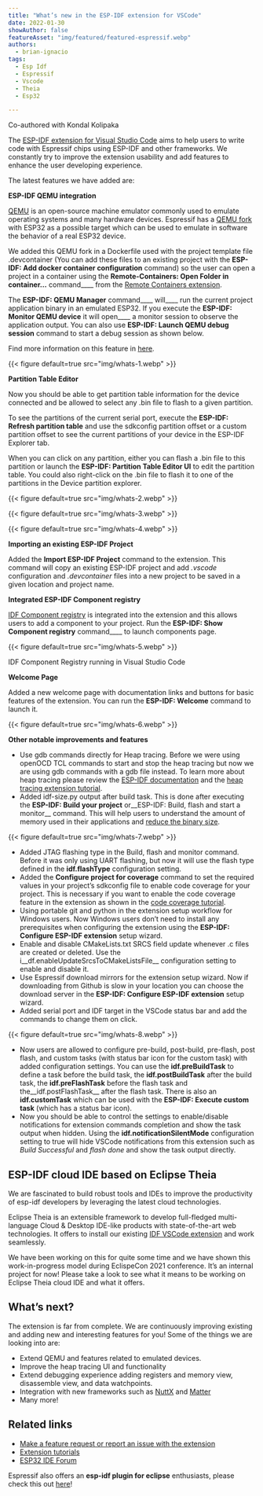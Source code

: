 ```yaml
---
title: "What’s new in the ESP-IDF extension for VSCode"
date: 2022-01-30
showAuthor: false
featureAsset: "img/featured/featured-espressif.webp"
authors:
  - brian-ignacio
tags:
  - Esp Idf
  - Espressif
  - Vscode
  - Theia
  - Esp32

---
```

Co-authored with Kondal Kolipaka

The [ESP-IDF extension for Visual Studio Code](https://marketplace.visualstudio.com/items?itemName=espressif.esp-idf-extension) aims to help users to write code with Espressif chips using ESP-IDF and other frameworks. We constantly try to improve the extension usability and add features to enhance the user developing experience.

The latest features we have added are:

__ESP-IDF QEMU integration__

[QEMU](https://www.qemu.org/) is an open-source machine emulator commonly used to emulate operating systems and many hardware devices. Espressif has a [QEMU fork](https://github.com/espressif/qemu) with ESP32 as a possible target which can be used to emulate in software the behavior of a real ESP32 device.

We added this QEMU fork in a Dockerfile used with the project template file .devcontainer (You can add these files to an existing project with the __ESP-IDF: Add docker container configuration__ command) so the user can open a project in a container using the __Remote-Containers: Open Folder in container…__ command____ from the [Remote Containers extension](https://marketplace.visualstudio.com/items?itemName=ms-vscode-remote.remote-containers).

The __ESP-IDF: QEMU Manager__ command____ will____ run the current project application binary in an emulated ESP32. If you execute the __ESP-IDF: Monitor QEMU device__ it will open____ a monitor session to observe the application output. You can also use __ESP-IDF: Launch QEMU debug session__  command to start a debug session as shown below.

Find more information on this feature in [here](https://docs.espressif.com/projects/vscode-esp-idf-extension/en/latest/additionalfeatures/qemu.html).

{{< figure
    default=true
    src="img/whats-1.webp"
    >}}

__Partition Table Editor__

Now you should be able to get partition table information for the device connected and be allowed to select any .bin file to flash to a given partition.

To see the partitions of the current serial port, execute the __ESP-IDF: Refresh partition table__  and use the sdkconfig partition offset or a custom partition offset to see the current partitions of your device in the ESP-IDF Explorer tab.

When you can click on any partition, either you can flash a .bin file to this partition or launch the __ESP-IDF: Partition Table Editor UI__ to edit the partition table. You could also right-click on the .bin file to flash it to one of the partitions in the Device partition explorer.

{{< figure
    default=true
    src="img/whats-2.webp"
    >}}

{{< figure
    default=true
    src="img/whats-3.webp"
    >}}

{{< figure
    default=true
    src="img/whats-4.webp"
    >}}

__Importing an existing ESP-IDF Project__

Added the __Import ESP-IDF Project__ command to the extension. This command will copy an existing ESP-IDF project and add *.vscode* configuration and *.devcontainer* files into a new project to be saved in a given location and project name.

__Integrated ESP-IDF Component registry__

[IDF Component registry](https://components.espressif.com/) is integrated into the extension and this allows users to add a component to your project. Run the __ESP-IDF: Show Component registry__ command____ to launch components page.

{{< figure
    default=true
    src="img/whats-5.webp"
    >}}

IDF Component Registry running in Visual Studio Code

__Welcome Page__

Added a new welcome page with documentation links and buttons for basic features of the extension. You can run the __ESP-IDF: Welcome__  command to launch it.

{{< figure
    default=true
    src="img/whats-6.webp"
    >}}

__Other notable improvements and features__

- Use gdb commands directly for Heap tracing. Before we were using openOCD TCL commands to start and stop the heap tracing but now we are using gdb commands with a gdb file instead. To learn more about heap tracing please review the [ESP-IDF documentation](https://docs.espressif.com/projects/esp-idf/en/latest/esp32/api-reference/system/heap_debug.html#heap-tracing) and the [heap tracing extension tutorial](https://docs.espressif.com/projects/vscode-esp-idf-extension/en/latest/additionalfeatures/heap-tracing.html).
- Added idf-size.py output after build task. This is done after executing the __ESP-IDF: Build your project__  or__ESP-IDF: Build, flash and start a monitor__ command. This will help users to understand the amount of memory used in their applications and [reduce the binary size](https://docs.espressif.com/projects/esp-idf/en/latest/esp32/api-guides/performance/size.html).

{{< figure
    default=true
    src="img/whats-7.webp"
    >}}

- Added JTAG flashing type in the Build, flash and monitor command. Before it was only using UART flashing, but now it will use the flash type defined in the __idf.flashType__ configuration setting.
- Added the __Configure project for coverage__  command to set the required values in your project’s sdkconfig file to enable code coverage for your project. This is necessary if you want to enable the code coverage feature in the extension as shown in the [code coverage tutorial](https://docs.espressif.com/projects/vscode-esp-idf-extension/en/latest/additionalfeatures/coverage.html).
- Using portable git and python in the extension setup workflow for Windows users. Now Windows users don’t need to install any prerequisites when configuring the extension using the __ESP-IDF: Configure ESP-IDF extension__  setup wizard.
- Enable and disable CMakeLists.txt SRCS field update whenever .c files are created or deleted. Use the i__df.enableUpdateSrcsToCMakeListsFile__  configuration setting to enable and disable it.
- Use Espressif download mirrors for the extension setup wizard. Now if downloading from Github is slow in your location you can choose the download server in the __ESP-IDF: Configure ESP-IDF extension__  setup wizard.
- Added serial port and IDF target in the VSCode status bar and add the commands to change them on click.

{{< figure
    default=true
    src="img/whats-8.webp"
    >}}

- Now users are allowed to configure pre-build, post-build, pre-flash, post flash, and custom tasks (with status bar icon for the custom task) with added configuration settings. You can use the __idf.preBuildTask__  to define a task before the build task, the __idf.postBuildTask__  after the build task, the __idf.preFlashTask__ before the flash task and the__idf.postFlashTask__ after the flash task. There is also an __idf.customTask__ which can be used with the __ESP-IDF: Execute custom task__ (which has a status bar icon).
- Now you should be able to control the settings to enable/disable notifications for extension commands completion and show the task output when hidden. Using the __idf.notificationSilentMode__ configuration setting to true will hide VSCode notifications from this extension such as *Build Successful* and *flash done* and show the task output directly.

## ESP-IDF cloud IDE based on Eclipse Theia

We are fascinated to build robust tools and IDEs to improve the productivity of esp-idf developers by leveraging the latest cloud technologies.

Eclipse Theia is an extensible framework to develop full-fledged multi-language Cloud & Desktop IDE-like products with state-of-the-art web technologies. It offers to install our existing [IDF VSCode extension](https://github.com/espressif/vscode-esp-idf-extension) and work seamlessly.

We have been working on this for quite some time and we have shown this work-in-progress model during EclispeCon 2021 conference. It’s an internal project for now! Please take a look to see what it means to be working on Eclipse Theia cloud IDE and what it offers.

## What’s next?

The extension is far from complete. We are continuously improving existing and adding new and interesting features for you! Some of the things we are looking into are:

- Extend QEMU and features related to emulated devices.
- Improve the heap tracing UI and functionality
- Extend debugging experience adding registers and memory view, disassemble view, and data watchpoints.
- Integration with new frameworks such as [NuttX](https://github.com/espressif/esp-nuttx-bootloader) and [Matter](https://github.com/espressif/connectedhomeip)
- Many more!

## Related links

- [Make a feature request or report an issue with the extension](https://github.com/espressif/vscode-esp-idf-extension/issues/new/choose)
- [Extension tutorials](https://docs.espressif.com/projects/vscode-esp-idf-extension/en/latest/index.html)
- [ESP32 IDE Forum](https://esp32.com/viewforum.php?f=40)

Espressif also offers an __esp-idf plugin for eclipse__  enthusiasts, please check this out [here](https://github.com/espressif/idf-eclipse-plugin)!

